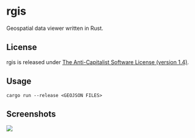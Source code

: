 # rgis

Geospatial data viewer written in Rust.

## License

rgis is released under [The Anti-Capitalist Software License (version 1.4)](https://anticapitalist.software/).

## Usage

```
cargo run --release <GEOJSON FILES>
```

## Screenshots

![](https://images2.imgbox.com/03/ce/zZc5xD7y_o.png)
